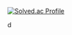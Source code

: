 [![Solved.ac Profile](http://mazassumnida.wtf/api/generate_badge?boj=jmbaek7)](https://solved.ac/jmbaek7)



d
